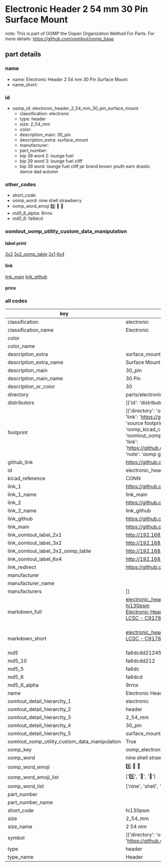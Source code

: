 # Electronic Header 2 54 mm 30 Pin Surface Mount  

note: This is part of OOMP the Oopen Organization Method For Parts. For more details: https://github.com/oomlout/oomp_base

##  part details
  







### name
* name: Electronic Header 2 54 mm 30 Pin Surface Mount
* name_short: 
### id
* oomp_id: electronic_header_2_54_mm_30_pin_surface_mount
  * classification: electronic
  * type: header
  * size: 2_54_mm
  * color: 
  * description_main: 30_pin
  * description_extra: surface_mount
  * manufacturer: 
  * part_number: 
  * bip 39 word 2: lounge fuel
  * bip 39 word 3: lounge fuel cliff
  * bip 39 word: lounge fuel cliff jar brand brown youth earn drastic dance dad autumn

### other_codes
* short_code: 
* oomp_word: nine shell strawberry
* oomp_word_emoji :nine: :shell: :strawberry:
* md5_6_alpha: 9rrnx
* md5_6: fa6dcd






### oomlout_oomp_utility_custom_data_manipulation
#### label print
[3x2](http://192.168.1.245:1112/?label=oomp%209rrnx)
[3x2_oomp_table](http://192.168.1.108:1112/?label=oomp%209rrnx)
[2x1](http://192.168.1.242:1112/?label=oomp%209rrnx)
[6x4](http://192.168.1.55:1112/?label=oomp%209rrnx)    

#### link

[link_main](https://github.com/oomlout/oomlout_oomp_version_1_messy/tree/main/parts/electronic_header_2_54_mm_30_pin_surface_mount) [link_github](https://github.com/oomlout/oomlout_oomp_version_1_messy/tree/main/parts/electronic_header_2_54_mm_30_pin_surface_mount)                             

#### price







### all codes 
| key | value |  
| --- | --- |  
| classification | electronic |  
| classification_name | Electronic |  
| color |  |  
| color_name |  |  
| description_extra | surface_mount |  
| description_extra_name | Surface Mount |  
| description_main | 30_pin |  
| description_main_name | 30 Pin |  
| description_or_color | 30 |  
| directory | parts/electronic_header_2_54_mm_30_pin_surface_mount |  
| distributors | [{'id': 'distributor_lcsc', 'link': 'https://lcsc.com/product-detail/C917645.html', 'name': 'LCSC', 'part_number': 'C917645'}] |  
| footprint | [{'directory': 'oomlout_oomp_footprint_bot/footprints/kicad_connector_pinheader_2_54mm_pinheader_1x30_p2_54mm_vertical_smd_pin1left//working/working.kicad_mod', 'index': 0, 'link': 'https://github.com/oomlout/oomlout_oomp_footprint_bot/tree/main/foootprntss/kicad_connector_pinheader_2_54mm_pinheader_1x30_p2_54mm_vertical_smd_pin1left', 'note': 'source footprint kicad_connector_pinheader_2_54mm_pinheader_1x30_p2_54mm_vertical_smd_pin1left', 'oomp_key': 'oomp_kicad_connector_pinheader_2_54mm_pinheader_1x30_p2_54mm_vertical_smd_pin1left'}, {'directory': 'oomlout_oomp_footprint_bot/footprints/oomlout_oomlout_oomp_part_footprints_hi130psm_electronic_header_2_54_mm_30_pin_surface_mount//working/working.kicad_mod', 'index': 1, 'link': 'https://github.com/oomlout/oomlout_oomp_footprint_bot/tree/main/foootprntss/oomlout_oomlout_oomp_part_footprints_hi130psm_electronic_header_2_54_mm_30_pin_surface_mount', 'note': 'oomp generated footprint', 'oomp_key': 'oomp_oomlout_oomlout_oomp_part_footprints_hi130psm_electronic_header_2_54_mm_30_pin_surface_mount'}] |  
| github_link | https://github.com/oomlout/oomlout_oomp_part_src/tree/main/parts/electronic_header_2_54_mm_30_pin_surface_mount |  
| id | electronic_header_2_54_mm_30_pin_surface_mount |  
| kicad_reference | CONN |  
| link_1 | https://github.com/oomlout/oomlout_oomp_version_1_messy/tree/main/parts/electronic_header_2_54_mm_30_pin_surface_mount |  
| link_1_name | link_main |  
| link_2 | https://github.com/oomlout/oomlout_oomp_version_1_messy/tree/main/parts/electronic_header_2_54_mm_30_pin_surface_mount |  
| link_2_name | link_github |  
| link_github | https://github.com/oomlout/oomlout_oomp_version_1_messy/tree/main/parts/electronic_header_2_54_mm_30_pin_surface_mount |  
| link_main | https://github.com/oomlout/oomlout_oomp_version_1_messy/tree/main/parts/electronic_header_2_54_mm_30_pin_surface_mount |  
| link_oomlout_label_2x1 | http://192.168.1.242:1112/?label=oomp%209rrnx |  
| link_oomlout_label_3x2 | http://192.168.1.245:1112/?label=oomp%209rrnx |  
| link_oomlout_label_3x2_oomp_table | http://192.168.1.108:1112/?label=oomp%209rrnx |  
| link_oomlout_label_6x4 | http://192.168.1.55:1112/?label=oomp%209rrnx |  
| link_redirect | https://github.com/oomlout/oomlout_oomp_version_1_messy/tree/main/parts/electronic_header_2_54_mm_30_pin_surface_mount |  
| manufacturer |  |  
| manufacturer_name |  |  
| manufacturers | [] |  
| markdown_full | [electronic_header_2_54_mm_30_pin_surface_mount](none)<br>[hi130psm](none)<br>[Electronic Header 2 54 Mm 30 Pin Surface Mount](none)<br>[LCSC - C917645<br>](https://lcsc.com/product-detail/C917645.html)<br> |  
| markdown_short | [electronic_header_2_54_mm_30_pin_surface_mount](none)<br>[LCSC - C917645<br>](https://lcsc.com/product-detail/C917645.html)<br> |  
| md5 | fa6dcdd212455fec740d877455d77c22 |  
| md5_10 | fa6dcdd212 |  
| md5_5 | fa6dc |  
| md5_6 | fa6dcd |  
| md5_6_alpha | 9rrnx |  
| name | Electronic Header 2 54 mm 30 Pin Surface Mount |  
| oomlout_detail_hierarchy_1 | electronic |  
| oomlout_detail_hierarchy_2 | header |  
| oomlout_detail_hierarchy_3 | 2_54_mm |  
| oomlout_detail_hierarchy_4 | 30_pin |  
| oomlout_detail_hierarchy_5 | surface_mount |  
| oomlout_oomp_utility_custom_data_manipulation | True |  
| oomp_key | oomp_electronic_header_2_54_mm_30_pin_surface_mount |  
| oomp_word | nine shell strawberry |  
| oomp_word_emoji | :nine: :shell: :strawberry: |  
| oomp_word_emoji_list | [':nine:', ':shell:', ':strawberry:'] |  
| oomp_word_list | ['nine', 'shell', 'strawberry'] |  
| part_number |  |  
| part_number_name |  |  
| short_code | hi130psm |  
| size | 2_54_mm |  
| size_name | 2 54 mm |  
| symbol | [{'directory': 'oomlout_oomp_symbol_bot/symbols/kicad_connector_conn_01x30_pin//working/working.kicad_sym', 'index': 0, 'link': 'https://github.com/oomlout/oomlout_oomp_symbol_bot/tree/main/symbols/kicad_connector_conn_01x30_pin', 'oomp_key': 'oomp_kicad_connector_conn_01x30_pin'}] |  
| type | header |  
| type_name | Header |  
